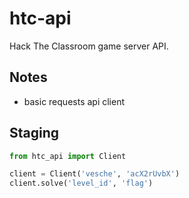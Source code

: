 # htc-api

Hack The Classroom game server API.

## Notes

- basic requests api client

## Staging

```python
from htc_api import Client

client = Client('vesche', 'acX2rUvbX')
client.solve('level_id', 'flag')
```